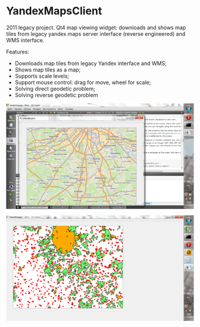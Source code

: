 # YandexMapsClient

2011 legacy project.
Qt4 map viewing widget: downloads and shows map tiles from legacy yandex.maps server interface (reverse engineered) and WMS interface.

Features:

* Downloads map tiles from legacy Yandex interface and WMS;
* Shows map tiles as a map;
* Supports scale levels;
* Support mouse control: drag for move, wheel for scale;
* Solving direct geodetic problem;
* Solving reverse geodetic problem 

![Widget screenshot Yandex](./Screenshot.png)

![Widget screenshot WMS](./Screenshot2.png)
